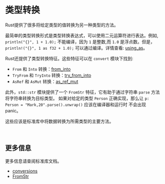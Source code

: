 # 类型转换

Rust提供了很多将给定类型的值转换为另一种类型的方法。

最简单的类型转换形式是类型转换表达式，可以使用二元运算符进行表达。例如, `println("{}", 1 + 1.0);` 不能编译，因为 `1` 是整数,而 `1.0` 是浮点数。但是，`println!("{}", 1 as f32 + 1.0);` 可以通过编译。详情查看: [using_as]()。

Rust还提供了类型转换特征。这些特征可以在 `convert` 模块下找到:

* `From` 和 `Into` 转换：[from_into]()
* `TryFrom` 和 `TryInto` 转换：[try_from_into]()
* `AsRef` 和 `AsMut` 转换：[as_ref_mut]()

此外，`std::str` 模块提供了一个 `FromStr` 特征，它有助于通过字符串 `parse` 方法将字符串转换为目标类型。 如果对给定的类型 `Person` 正确实现，那么让 `p: Person = "Mark,20".parse().unwrap()` 应该在编译器和运行时 不会出现panic。

这些应该是标准库中将数据转换为所需类型的主要方法。

&nbsp;

## 更多信息

更多信息请查阅标准库文档。

* [conversions](https://doc.rust-lang.org/std/convert/index.html)
* [FromStr](https://doc.rust-lang.org/std/str/trait.FromStr.html)